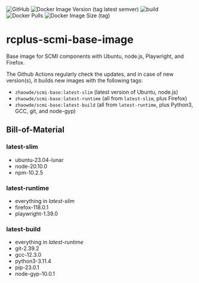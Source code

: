 ![GitHub](https://img.shields.io/github/license/ringier-data/rcplus-scmi-base-image)
![Docker Image Version (tag latest semver)](https://img.shields.io/docker/v/zhaowde/scmi-base/latest)
![build](https://github.com/ringier-data/rcplus-scmi-base-image/actions/workflows/auto-upgade.yml/badge.svg)
![Docker Pulls](https://img.shields.io/docker/pulls/zhaowde/scmi-base.svg)
![Docker Image Size (tag)](https://img.shields.io/docker/image-size/zhaowde/scmi-base/latest)

# rcplus-scmi-base-image

Base image for SCMI components with Ubuntu, node.js, Playwright, and Firefox.

The Github Actions regularly check the updates, and in case of new version(s), it builds new images with the following tags:

* `zhaowde/scmi-base:latest-slim` (latest version of Ubuntu, node.js)
* `zhaowde/scmi-base:latest-runtime` (all from `latest-slim`, plus Firefox)
* `zhaowde/scmi-base:latest-build` (all from `latest-runtime`, plus Python3, GCC, git, and node-gyp)

## Bill-of-Material

<!--- Do not manually modify anything below this line! --->
<!--- BOM-starts --->

### **latest-slim**

- ubuntu-23.04-lunar
- node-20.10.0
- npm-10.2.5

### **latest-runtime**

- everything in _latest-slim_
- firefox-118.0.1
- playwright-1.39.0

### **latest-build**

- everything in _latest-runtime_
- git-2.39.2
- gcc-12.3.0
- python3-3.11.4
- pip-23.0.1
- node-gyp-10.0.1
<!--- BOM-ends. Document ends here too --->
